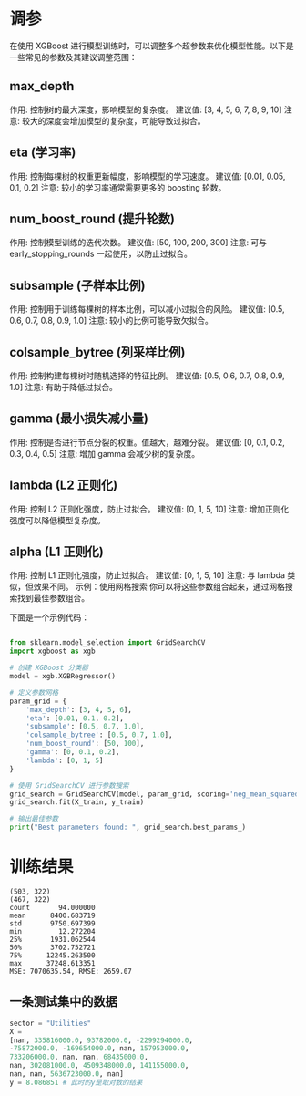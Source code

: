 # 调参
在使用 XGBoost 进行模型训练时，可以调整多个超参数来优化模型性能。以下是一些常见的参数及其建议调整范围：

## max_depth
作用: 控制树的最大深度，影响模型的复杂度。
建议值: [3, 4, 5, 6, 7, 8, 9, 10]
注意: 较大的深度会增加模型的复杂度，可能导致过拟合。
## eta (学习率)
作用: 控制每棵树的权重更新幅度，影响模型的学习速度。
建议值: [0.01, 0.05, 0.1, 0.2]
注意: 较小的学习率通常需要更多的 boosting 轮数。
## num_boost_round (提升轮数)
作用: 控制模型训练的迭代次数。
建议值: [50, 100, 200, 300]
注意: 可与 early_stopping_rounds 一起使用，以防止过拟合。
## subsample (子样本比例)
作用: 控制用于训练每棵树的样本比例，可以减小过拟合的风险。
建议值: [0.5, 0.6, 0.7, 0.8, 0.9, 1.0]
注意: 较小的比例可能导致欠拟合。
## colsample_bytree (列采样比例)
作用: 控制构建每棵树时随机选择的特征比例。
建议值: [0.5, 0.6, 0.7, 0.8, 0.9, 1.0]
注意: 有助于降低过拟合。
## gamma (最小损失减小量)
作用: 控制是否进行节点分裂的权重。值越大，越难分裂。
建议值: [0, 0.1, 0.2, 0.3, 0.4, 0.5]
注意: 增加 gamma 会减少树的复杂度。
## lambda (L2 正则化)
作用: 控制 L2 正则化强度，防止过拟合。
建议值: [0, 1, 5, 10]
注意: 增加正则化强度可以降低模型复杂度。
## alpha (L1 正则化)
作用: 控制 L1 正则化强度，防止过拟合。
建议值: [0, 1, 5, 10]
注意: 与 lambda 类似，但效果不同。
示例：使用网格搜索
你可以将这些参数组合起来，通过网格搜索找到最佳参数组合。

下面是一个示例代码：

```Python

from sklearn.model_selection import GridSearchCV
import xgboost as xgb

# 创建 XGBoost 分类器
model = xgb.XGBRegressor()

# 定义参数网格
param_grid = {
    'max_depth': [3, 4, 5, 6],
    'eta': [0.01, 0.1, 0.2],
    'subsample': [0.5, 0.7, 1.0],
    'colsample_bytree': [0.5, 0.7, 1.0],
    'num_boost_round': [50, 100],
    'gamma': [0, 0.1, 0.2],
    'lambda': [0, 1, 5]
}

# 使用 GridSearchCV 进行参数搜索
grid_search = GridSearchCV(model, param_grid, scoring='neg_mean_squared_error', cv=5)
grid_search.fit(X_train, y_train)

# 输出最佳参数
print("Best parameters found: ", grid_search.best_params_)
```

# 训练结果
```
(503, 322)
(467, 322)
count       94.000000
mean      8400.683719
std       9750.697399
min         12.272204
25%       1931.062544
50%       3702.752721
75%      12245.263500
max      37248.613351
MSE: 7070635.54, RMSE: 2659.07
```
## 一条测试集中的数据
```Python
sector = "Utilities"
X = 
[nan, 335816000.0, 93782000.0, -2299294000.0, 
-75872000.0, -169654000.0, nan, 157953000.0, 
733206000.0, nan, nan, 68435000.0, 
nan, 302081000.0, 4509348000.0, 141155000.0,
nan, nan, 5636723000.0, nan]
y = 8.086851 # 此时的y是取对数的结果
```